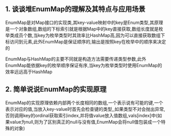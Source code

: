 ## 1. 谈谈堆EnumMap的理解及其特点与应用场景

EnumMap是对Map接口的实现类,其key-value映射中的key是Enum类型,其原理是一个对象数组,数组的下标索引就是根据Map中的key直接获取,数组长度就是枚举类成员个数,当key为枚举类型时其效率比HashMap高,因为可以直接获取数组下标访问到元素,此外EnumMap是保证顺序的,输出是按照key在枚举中的顺序来决定的

EnumMap与HashMap的主要不同就是构造方法需要传递类型参数,此外EnumMap能依据key的枚举顺序保证有序,当key为枚举类型时使用EnumMap的效率远远高于HashMap

## 2. 简单说说EnumMap的实现原理

EnumMap的实现原理依赖内部两个长度相同的数组,一个表示说有可能的键,一个表示对应的值,当放入key-value时首先会检查键的类型,,如果类型不对会抛出异常,否则调用key的ordinal获取索引index,并将值value放入值数组,vals[index]中(如果value为null,则为了区别真正的null与没有值,EnumMap会将null值包装成一个特殊的对象)





























